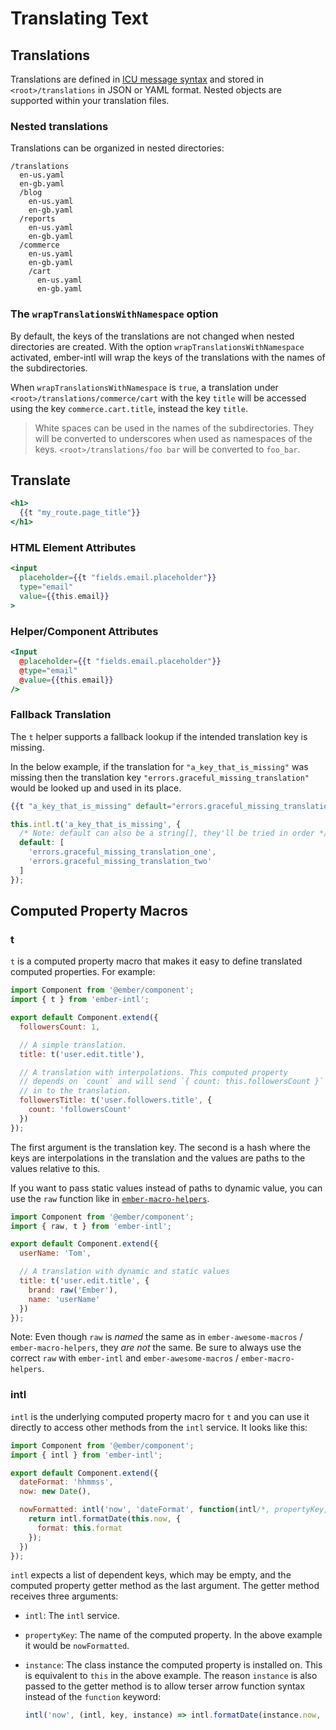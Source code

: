 # Translating Text

## Translations

Translations are defined in [ICU message syntax](https://formatjs.io/docs/core-concepts/icu-syntax) and stored in
`<root>/translations` in JSON or YAML format. Nested objects are supported within your translation files.


### Nested translations

Translations can be organized in nested directories:

```
/translations
  en-us.yaml
  en-gb.yaml
  /blog
    en-us.yaml
    en-gb.yaml
  /reports
    en-us.yaml
    en-gb.yaml
  /commerce
    en-us.yaml
    en-gb.yaml
    /cart
      en-us.yaml
      en-gb.yaml
```


### The `wrapTranslationsWithNamespace` option

By default, the keys of the translations are not changed when nested directories are created. With the option
`wrapTranslationsWithNamespace` activated, ember-intl will wrap the keys of the translations with the names of
the subdirectories.

When `wrapTranslationsWithNamespace` is `true`, a translation under `<root>/translations/commerce/cart`
with the key `title` will be accessed using the key `commerce.cart.title`, instead the key `title`.

> White spaces can be used in the names of the subdirectories.
> They will be converted to underscores when used as namespaces of the keys.
> `<root>/translations/foo bar` will be converted to `foo_bar`.


## Translate

```hbs
<h1>
  {{t "my_route.page_title"}}
</h1>
```


### HTML Element Attributes

```hbs
<input
  placeholder={{t "fields.email.placeholder"}}
  type="email"
  value={{this.email}}
>
```


### Helper/Component Attributes

```hbs
<Input
  @placeholder={{t "fields.email.placeholder"}}
  @type="email"
  @value={{this.email}}
/>
```


### Fallback Translation

The `t` helper supports a fallback lookup if the intended translation key is missing.

In the below example, if the translation for `"a_key_that_is_missing"` was missing then the translation key `"errors.graceful_missing_translation"` would be looked up and used in its place.

```hbs
{{t "a_key_that_is_missing" default="errors.graceful_missing_translation"}}
```

```js
this.intl.t('a_key_that_is_missing', {
  /* Note: default can also be a string[], they'll be tried in order */
  default: [
    'errors.graceful_missing_translation_one',
    'errors.graceful_missing_translation_two'
  ]
});
```


## Computed Property Macros

### t

`t` is a computed property macro that makes it easy to define translated
computed properties. For example:

```js
import Component from '@ember/component';
import { t } from 'ember-intl';

export default Component.extend({
  followersCount: 1,

  // A simple translation.
  title: t('user.edit.title'),

  // A translation with interpolations. This computed property
  // depends on `count` and will send `{ count: this.followersCount }`
  // in to the translation.
  followersTitle: t('user.followers.title', {
    count: 'followersCount'
  })
});
```

The first argument is the translation key. The second is a hash where the keys
are interpolations in the translation and the values are paths to the values
relative to this.

If you want to pass static values instead of paths to dynamic value, you can use
the `raw` function like in
[`ember-macro-helpers`](https://github.com/kellyselden/ember-macro-helpers#raw).

```js
import Component from '@ember/component';
import { raw, t } from 'ember-intl';

export default Component.extend({
  userName: 'Tom',

  // A translation with dynamic and static values
  title: t('user.edit.title', {
    brand: raw('Ember'),
    name: 'userName'
  })
});
```

Note: Even though `raw` is _named_ the same as in `ember-awesome-macros` /
`ember-macro-helpers`, they _are not_ the same. Be sure to always use the
correct `raw` with `ember-intl` and `ember-awesome-macros` / `ember-macro-helpers`.


### intl

`intl` is the underlying computed property macro for `t` and you can use it
directly to access other methods from the `intl` service. It looks like this:

```js
import Component from '@ember/component';
import { intl } from 'ember-intl';

export default Component.extend({
  dateFormat: 'hhmmss',
  now: new Date(),

  nowFormatted: intl('now', 'dateFormat', function(intl/*, propertyKey, instance */) {
    return intl.formatDate(this.now, {
      format: this.format
    });
  })
});
```

`intl` expects a list of dependent keys, which may be empty, and the computed
property getter method as the last argument. The getter method receives three
arguments:

- `intl`: The `intl` service.
- `propertyKey`: The name of the computed property. In the above example it
  would be `nowFormatted`.
- `instance`: The class instance the computed property is installed on. This is
  equivalent to `this` in the above example. The reason `instance` is also
  passed to the getter method is to allow terser arrow function syntax instead
  of the `function` keyword:

  ```js
  intl('now', (intl, key, instance) => intl.formatDate(instance.now, { format: 'hhmmss' }));
  ```
